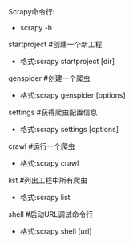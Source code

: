 Scrapy命令行:
 - scrapy -h

startproject #创建一个新工程
 - 格式:scrapy startproject <name> [dir]

genspider #创建一个爬虫
 - 格式:scrapy genspider [options]<name><domain>

settings #获得爬虫配置信息
 - 格式:scrapy settings [options]

crawl #运行一个爬虫
 - 格式:scrapy crawl<spider>

list #列出工程中所有爬虫
 - 格式:scrapy list

shell #启动URL调试命令行
 - 格式:scrapy shell [url]
